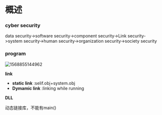 # 概述



### cyber security

data security->software security->component security->Link security->system security->human security->organization security->society security



### program

![1568855144962](C:\Users\杨士伟\AppData\Roaming\Typora\typora-user-images\1568855144962.png)

**link**

- **static link** :selif.obj+system.obj
- **Dymamic link** :linking while running

**DLL**

动态链接库，不能有main()



